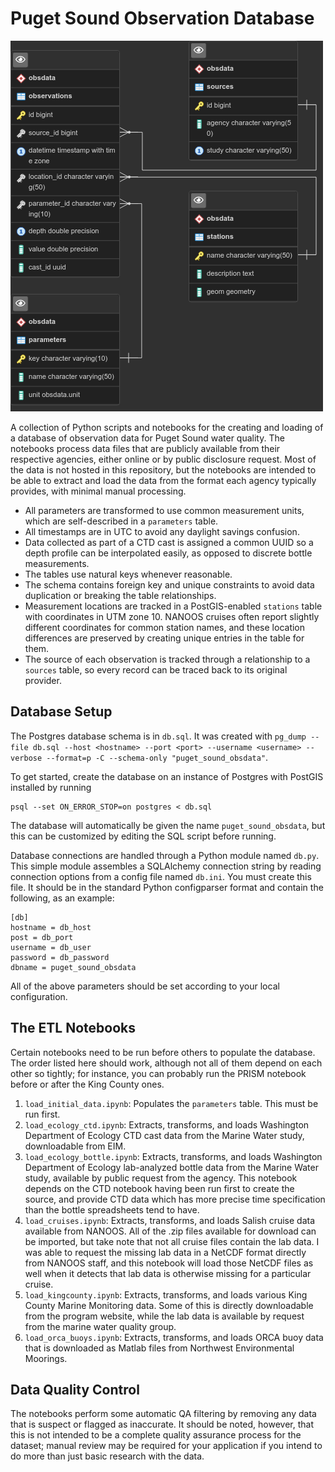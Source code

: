 # Puget Sound Observation Database

![Database entity relationship diagram](doc/puget_sound_obsdata.pgerd.png?raw=true)

A collection of Python scripts and notebooks for the creating and loading of a
database of observation data for Puget Sound water quality. The notebooks
process data files that are publicly available from their respective agencies,
either online or by public disclosure request. Most of the data is not hosted
in this repository, but the notebooks are intended to be able to extract and
load the data from the format each agency typically provides, with minimal
manual processing.

* All parameters are transformed to use common measurement units, which are
  self-described in a `parameters` table.
* All timestamps are in UTC to avoid any daylight savings confusion.
* Data collected as part of a CTD cast is assigned a common UUID so a depth
  profile can be interpolated easily, as opposed to discrete bottle
  measurements.
* The tables use natural keys whenever reasonable.
* The schema contains foreign key and unique constraints to avoid data
  duplication or breaking the table relationships.
* Measurement locations are tracked in a PostGIS-enabled `stations` table with
  coordinates in UTM zone 10. NANOOS cruises often report slightly different
  coordinates for common station names, and these location differences are
  preserved by creating unique entries in the table for them.
* The source of each observation is tracked through a relationship to a
  `sources` table, so every record can be traced back to its original provider.

## Database Setup

The Postgres database schema is in `db.sql`. It was created with `pg_dump --file db.sql --host <hostname> --port <port> --username <username> --verbose --format=p -C --schema-only "puget_sound_obsdata"`.

To get started, create the database on an instance of Postgres with PostGIS
installed by running

```
psql --set ON_ERROR_STOP=on postgres < db.sql
```

The database will automatically be given the name `puget_sound_obsdata`, but
this can be customized by editing the SQL script before running.

Database connections are handled through a Python module named `db.py`. This
simple module assembles a SQLAlchemy connection string by reading connection
options from a config file named `db.ini`. You must create this file. It
should be in the standard Python configparser format and contain the following,
as an example:

```
[db]
hostname = db_host
post = db_port
username = db_user
password = db_password
dbname = puget_sound_obsdata
```

All of the above parameters should be set according to your local
configuration.

## The ETL Notebooks

Certain notebooks need to be run before others to populate the database. The
order listed here should work, although not all of them depend on each other
so tightly; for instance, you can probably run the PRISM notebook before or
after the King County ones.

1. `load_initial_data.ipynb`: Populates the `parameters` table. This must be
   run first.
2. `load_ecology_ctd.ipynb`: Extracts, transforms, and loads Washington
   Department of Ecology CTD cast data from the Marine Water study,
   downloadable from EIM.
3. `load_ecology_bottle.ipynb`: Extracts, transforms, and loads Washington
   Department of Ecology lab-analyzed bottle data from the Marine Water study,
   available by public request from the agency. This notebook depends on the
   CTD notebook having been run first to create the source, and provide CTD
   data which has more precise time specification than the bottle spreadsheets
   tend to have.
4. `load_cruises.ipynb`: Extracts, transforms, and loads Salish cruise data
   available from NANOOS. All of the .zip files available for download can be
   imported, but take note that not all cruise files contain the lab data. I
   was able to request the missing lab data in a NetCDF format directly from
   NANOOS staff, and this notebook will load those NetCDF files as well when
   it detects that lab data is otherwise missing for a particular cruise.
5. `load_kingcounty.ipynb`: Extracts, transforms, and loads various King
   County Marine Monitoring data. Some of this is directly downloadable from
   the program website, while the lab data is available by request from the
   marine water quality group.
6. `load_orca_buoys.ipynb`: Extracts, transforms, and loads ORCA buoy data
   that is downloaded as Matlab files from Northwest Environmental Moorings.

## Data Quality Control

The notebooks perform some automatic QA filtering by removing any data that is
suspect or flagged as inaccurate. It should be noted, however, that this is
not intended to be a complete quality assurance process for the dataset; manual
review may be required for your application if you intend to do more than just
basic research with the data.
